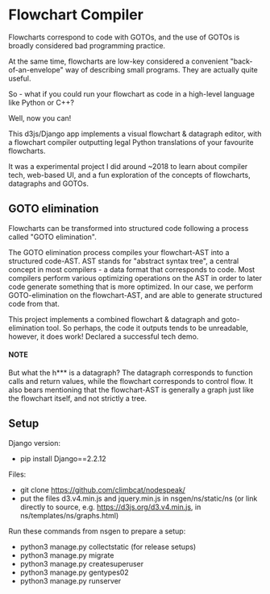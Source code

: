 # Flowchart Compiler

Flowcharts correspond to code with GOTOs, and the use of GOTOs is broadly considered bad programming practice.

At the same time, flowcharts are low-key considered a convenient "back-of-an-envelope" way of describing small programs. They are actually quite useful.

So - what if you could run your flowchart as code in a high-level language like Python or C++?

Well, now you can!

This d3js/Django app implements a visual flowchart & datagraph editor, with a flowchart compiler outputting legal Python translations of your favourite flowcharts.

It was a experimental project I did around ~2018 to learn about compiler tech, web-based UI, and a fun exploration of the concepts of flowcharts, datagraphs and GOTOs.

## GOTO elimination

Flowcharts can be transformed into structured code following a process called "GOTO elimination".

The GOTO elimination process compiles your flowchart-AST into a structured code-AST. AST stands for "abstract syntax tree", a central concept in most compilers - a data format that corresponds to code. Most compilers perform various optimizing operations on the AST in order to later code generate something that is more optimized. In our case, we perform GOTO-elimination on the flowchart-AST, and are able to generate structured code from that.

This project implements a combined flowchart & datagraph and goto-elimination tool. So perhaps, the code it outputs tends to be unreadable, however, it does work! Declared a successful tech demo.

#### NOTE

But what the h*** is a datagraph? The datagraph corresponds to function calls and return values, while the flowchart corresponds to control flow. It also bears mentioning that the flowchart-AST is generally a graph just like the flowchart itself, and not strictly a tree.

## Setup

Django version:
- pip install Django==2.2.12

Files:
- git clone https://github.com/climbcat/nodespeak/
- put the files d3.v4.min.js and jquery.min.js in nsgen/ns/static/ns (or link directly to source, e.g. https://d3js.org/d3.v4.min.js, in ns/templates/ns/graphs.html)

Run these commands from nsgen to prepare a setup:
- python3 manage.py collectstatic (for release setups)
- python3 manage.py migrate
- python3 manage.py createsuperuser
- python3 manage.py gentypes02
- python3 manage.py runserver
